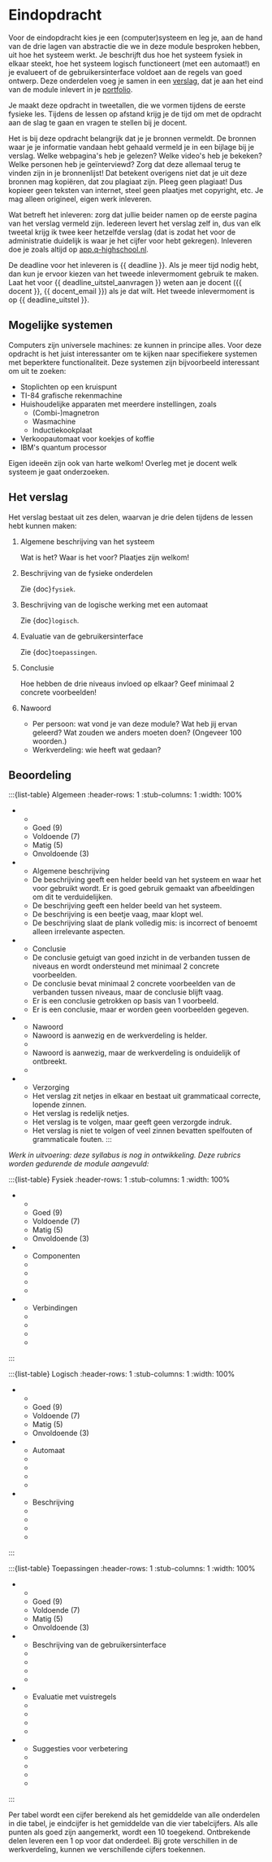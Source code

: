 # Eindopdracht

Voor de eindopdracht kies je een (computer)systeem en leg je, aan de hand van de drie lagen van abstractie die we in deze module besproken hebben, uit hoe het systeem werkt. Je beschrijft dus hoe het systeem fysiek in elkaar steekt, hoe het systeem logisch functioneert (met een automaat!) en je evalueert of de gebruikersinterface voldoet aan de regels van goed ontwerp. Deze onderdelen voeg je samen in een [verslag](#het-verslag), dat je aan het eind van de module inlevert in je [portfolio](https://app.q-highschool.nl).

Je maakt deze opdracht in tweetallen, die we vormen tijdens de eerste fysieke les. Tijdens de lessen op afstand krijg je de tijd om met de opdracht aan de slag te gaan en vragen te stellen bij je docent.

Het is bij deze opdracht belangrijk dat je je bronnen vermeldt. De bronnen waar je je informatie vandaan hebt gehaald vermeld je in een bijlage bij je verslag. Welke webpagina's heb je gelezen? Welke video's heb je bekeken? Welke personen heb je geïnterviewd? Zorg dat deze allemaal terug te vinden zijn in je bronnenlijst! Dat betekent overigens niet dat je uit deze bronnen mag kopiëren, dat zou plagiaat zijn. Pleeg geen plagiaat! Dus kopieer geen teksten van internet, steel geen plaatjes met copyright, etc. Je mag alleen origineel, eigen werk inleveren.

Wat betreft het inleveren: zorg dat jullie beider namen op de eerste pagina van het verslag vermeld zijn. Iedereen levert het verslag zelf in, dus van elk tweetal krijg ik twee keer hetzelfde verslag (dat is zodat het voor de administratie duidelijk is waar je het cijfer voor hebt gekregen). Inleveren doe je zoals altijd op [app.q-highschool.nl](https://app.q-highschool.nl).

De deadline voor het inleveren is {{ deadline }}. Als je meer tijd nodig hebt, dan kun je ervoor kiezen van het tweede inlevermoment gebruik te maken. Laat het voor {{ deadline_uitstel_aanvragen }} weten aan je docent ({{ docent }}, {{ docent_email }}) als je dat wilt. Het tweede inlevermoment is op {{ deadline_uitstel }}.

## Mogelijke systemen

Computers zijn universele machines: ze kunnen in principe alles. Voor deze opdracht is het juist interessanter om te kijken naar specifiekere systemen met beperktere functionaliteit. Deze systemen zijn bijvoorbeeld interessant om uit te zoeken:

- Stoplichten op een kruispunt
- TI-84 grafische rekenmachine
- Huishoudelijke apparaten met meerdere instellingen, zoals
    - (Combi-)magnetron
    - Wasmachine
    - Inductiekookplaat
- Verkoopautomaat voor koekjes of koffie
- IBM's quantum processor

Eigen ideeën zijn ook van harte welkom! Overleg met je docent welk systeem je gaat onderzoeken.

## Het verslag

Het verslag bestaat uit zes delen, waarvan je drie delen tijdens de lessen hebt kunnen maken:

1. Algemene beschrijving van het systeem

   Wat is het? Waar is het voor? Plaatjes zijn welkom!

2. Beschrijving van de fysieke onderdelen

   Zie {doc}`fysiek`.

3. Beschrijving van de logische werking met een automaat

   Zie {doc}`logisch`.

4. Evaluatie van de gebruikersinterface

   Zie {doc}`toepassingen`.

5. Conclusie

   Hoe hebben de drie niveaus invloed op elkaar? Geef minimaal 2 concrete voorbeelden!

6. Nawoord

   - Per persoon: wat vond je van deze module? Wat heb jij ervan geleerd? Wat zouden we anders moeten doen? (Ongeveer 100 woorden.)
   - Werkverdeling: wie heeft wat gedaan?

## Beoordeling

:::{list-table} Algemeen
:header-rows: 1
:stub-columns: 1
:width: 100%

* - 
  - Goed (9)
  - Voldoende (7)
  - Matig (5)
  - Onvoldoende (3)
* - Algemene beschrijving
  - De beschrijving geeft een helder beeld van het systeem en waar het voor gebruikt wordt. Er is goed gebruik gemaakt van afbeeldingen om dit te verduidelijken.
  - De beschrijving geeft een helder beeld van het systeem.
  - De beschrijving is een beetje vaag, maar klopt wel.
  - De beschrijving slaat de plank volledig mis: is incorrect of benoemt alleen irrelevante aspecten.
* - Conclusie
  - De conclusie getuigt van goed inzicht in de verbanden tussen de niveaus en wordt ondersteund met minimaal 2 concrete voorbeelden.
  - De conclusie bevat minimaal 2 concrete voorbeelden van de verbanden tussen niveaus, maar de conclusie blijft vaag.
  - Er is een conclusie getrokken op basis van 1 voorbeeld.
  - Er is een conclusie, maar er worden geen voorbeelden gegeven.
* - Nawoord
  - Nawoord is aanwezig en de werkverdeling is helder.
  - 
  - Nawoord is aanwezig, maar de werkverdeling is onduidelijk of ontbreekt.
  - 
* - Verzorging
  - Het verslag zit netjes in elkaar en bestaat uit grammaticaal correcte, lopende zinnen.
  - Het verslag is redelijk netjes.
  - Het verslag is te volgen, maar geeft geen verzorgde indruk.
  - Het verslag is niet te volgen of veel zinnen bevatten spelfouten of grammaticale fouten.
:::

*Werk in uitvoering: deze syllabus is nog in ontwikkeling. Deze rubrics worden gedurende de module aangevuld:*

:::{list-table} Fysiek
:header-rows: 1
:stub-columns: 1
:width: 100%

* - 
  - Goed (9)
  - Voldoende (7)
  - Matig (5)
  - Onvoldoende (3)
* - Componenten
  -
  -
  -
  -
* - Verbindingen
  -
  -
  -
  -
:::

:::{list-table} Logisch
:header-rows: 1
:stub-columns: 1
:width: 100%

* - 
  - Goed (9)
  - Voldoende (7)
  - Matig (5)
  - Onvoldoende (3)
* - Automaat
  -
  -
  -
  -
* - Beschrijving
  -
  -
  -
  -
:::

:::{list-table} Toepassingen
:header-rows: 1
:stub-columns: 1
:width: 100%

* - 
  - Goed (9)
  - Voldoende (7)
  - Matig (5)
  - Onvoldoende (3)
* - Beschrijving van de gebruikersinterface
  -
  -
  -
  -
* - Evaluatie met vuistregels
  -
  -
  -
  -
* - Suggesties voor verbetering
  -
  -
  -
  -
:::

Per tabel wordt een cijfer berekend als het gemiddelde van alle onderdelen in die tabel, je eindcijfer is het gemiddelde van die vier tabelcijfers. Als alle punten als goed zijn aangemerkt, wordt een 10 toegekend. Ontbrekende delen leveren een 1 op voor dat onderdeel. Bij grote verschillen in de werkverdeling, kunnen we verschillende cijfers toekennen.

